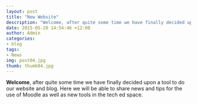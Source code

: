 ```yaml
---
layout: post
title: "New Website"
description: "Welcome, after quite some time we have finally decided upon a tool to do our website and blog."
date: 2015-05-20 14:54:46 +12:00
author: Admin
categories:
- blog
tags:
- News
img: post04.jpg
thumb: thumb04.jpg
---
```


<b>Welcome</b>, after quite some time we have finally decided upon a tool to do our website and blog. Here we will be able to share news and tips for the use of Moodle as well as new tools in the tech ed space. 
